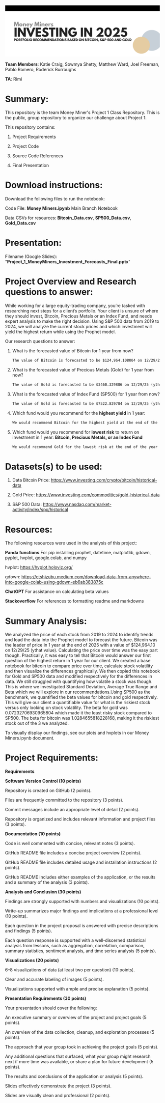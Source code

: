 ![alt text](https://github.com/ktcraig/Project-1-AI-Class/blob/main/Money%20Miners%20Header.png)


**Team Members**: Katie Craig, Sowmya Shetty, Matthew Ward, Joel Freeman, Pablo Romero, Roderick Burroughs

**TA**: Rimi

# Summary:
This repository is the team Money Miner's Project 1 Class Repository. This is the public, group repository to organize our challenge about Project 1.

This repository contains:

1) Project Requirements

2) Project Code

3) Source Code References

4) Final Presentation

# Download instructions:

Download the following files to run the notebook:

Code File: **Money Miners.ipynb** Main Branch Notebook

Data CSVs for resources: **Bitcoin_Data.csv**, **SP500_Data.csv**, **Gold_Data.csv**

# Presentation:

Filename (Google Slides): "**Project_1_MoneyMiners_Investment_Forecasts_Final.pptx**"

# Project Overview and Research questions to answer:
While working for a large equity-trading company, you’re tasked with researching next steps for a client’s portfolio. Your client is unsure of where they should invest, Bitcoin, Precious Metals or an Index Fund, and needs expert analysis to make the right decision. Using S&P 500 data from 2019 to 2024, we will analyze the current stock prices and which investment will yield the highest return while using the Prophet model. 

Our research questions to answer:

1) What is the forecasted value of Bitcoin for 1 year from now?
   ```diff
   The value of Bitcoin is forecasted to be $124,964.108004 on 12/29/25 (ythat)
    ```
   
2) What is the forecasted value of Precious Metals (Gold) for 1 year from now?
   ```diff
   The value of Gold is forecasted to be $3460.329886 on 12/29/25 (ythat)
    ```
   
3) What is the forecasted value of Index Fund (SP500) for 1 year from now?
   ```diff
   The value of Gold is forecasted to be $7522.829784 on 12/29/25 (ythat)
   ```
   
4) Which fund would you recommend for the **highest yield** in 1 year:
   ```diff
   We would recommend Bitcoin for the highest yield at the end of the year; however, the beta for bitcoin was 1.0284655818228168, making it the riskiest stock out of the 3 we analyzed.
   ```
   
5) Which fund would you recommend for **lowest risk** to return on investment in 1 year: **Bitcoin, Precious Metals, or an Index Fund**
   ```diff
   We would recommend Gold for the lowest risk at the end of the year due to the beta for gold being 0.07232706930965804 which made it the least risky stock compared to SP500.
   ```

# Datasets(s) to be used:

1) Data Bitcoin Price: https://www.investing.com/crypto/bitcoin/historical-data

2) Gold Price: https://www.investing.com/commodities/gold-historical-data

3) S&P 500 Data: https://www.nasdaq.com/market-activity/index/spx/historical

# Resources:

The following resources were used in the analysis of this project:

**Panda functions** For pip installing prophet, datetime, matplotlib, gdown, pyplot, hvplot, google.colab, and numpy

hvplot:  https://hvplot.holoviz.org/

gdown:  https://ctshizubu.medium.com/download-data-from-anywhere-into-google-colab-using-gdown-eb6ab383875c

**ChatGPT** For assistance on calculating beta values

**Stackoverflow** For references to formatting readme and markdowns


# Summary Analysis:

We analyzed the price of each stock from 2019 to 2024 to identify trends and load the data into the Prophet model to forecast the future. Bitcoin was the leader of price in 1 year at the end of 2025 with a value of $124,964.10 on 12/29/25 (ythat value). Calculating the price over time was the easy part though. Practically, it was easy to tell that Bitcoin would answer our first question of the highest return in 1 year for our client. We created a base notebook for bitcoin to compare price over time, calculate stock volatility and then visualize the differences graphically. We then copied this notebook for Gold and SP500 data and modified respectively for the differences in data. We still struggled with quantifying how volatile a stock was though. This is where we investigated Standard Deviation, Average True Range and Beta which we will explore in our recommendations.Using SP500 as the benchmark, we quantified the beta values for bitcoin and gold respectively. This will give our client a quantifiable value for what is the riskiest stock versus only looking on stock volatility. The beta for gold was 0.07232706930965804 which made it the least risky stock compared to SP500. The beta for bitcoin was 1.0284655818228168, making it the riskiest stock out of the 3 we analyzed.

To visually display our findings, see our plots and hvplots in our Money Miners.ipynb document.


# Project Requirements:
**Requirements**

**Software Version Control (10 points)**

Repository is created on GitHub (2 points).

Files are frequently committed to the repository (3 points).

Commit messages include an appropriate level of detail (2 points).

Repository is organized and includes relevant information and project files (3 points).

**Documentation (10 points)**

Code is well commented with concise, relevant notes (3 points).

GitHub README file includes a concise project overview (2 points).

GitHub README file includes detailed usage and installation instructions (2 points).

GitHub README includes either examples of the application, or the results and a summary of the analysis (3 points).

**Analysis and Conclusion (30 points)**

Findings are strongly supported with numbers and visualizations (10 points).

Write-up summarizes major findings and implications at a professional level (10 points).

Each question in the project proposal is answered with precise descriptions and findings (5 points).

Each question response is supported with a well-discerned statistical analysis from lessons, such as aggregation, correlation, comparison, summary statistics, sentiment analysis, and time series analysis (5 points).

**Visualizations (20 points)**

6–8 visualizations of data (at least two per question) (10 points).

Clear and accurate labeling of images (5 points).

Visualizations supported with ample and precise explanation (5 points).

**Presentation Requirements (30 points)**

Your presentation should cover the following:

An executive summary or overview of the project and project goals (5 points).

An overview of the data collection, cleanup, and exploration processes (5 points).

The approach that your group took in achieving the project goals (5 points).

Any additional questions that surfaced, what your group might research next if more time was available, or share a plan for future development (5 points).

The results and conclusions of the application or analysis (5 points).

Slides effectively demonstrate the project (3 points).

Slides are visually clean and professional (2 points).




